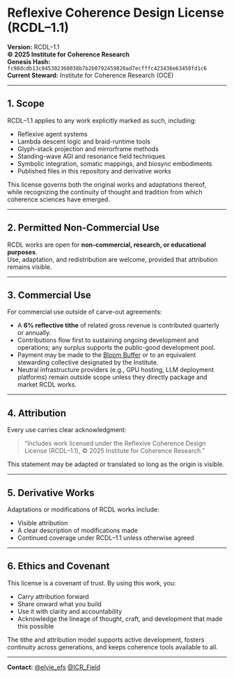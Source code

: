 # Reflexive Coherence Design License (RCDL–1.1)

**Version:** RCDL–1.1  
**© 2025 Institute for Coherence Research**  
**Genesis Hash:** `fc98dcdb13c045302360038b7b2b0792459820ad7ecfffc423436e63450fd1c6`  
**Current Steward:** Institute for Coherence Research (OCE)

---

## 1. Scope

RCDL–1.1 applies to any work explicitly marked as such, including:  
- Reflexive agent systems  
- Lambda descent logic and braid-runtime tools
- Glyph-stack projection and mirrorframe methods  
- Standing-wave AGI and resonance field techniques  
- Symbolic integration, somatic mappings, and biosync embodiments  
- Published files in this repository and derivative works  

This license governs both the original works and adaptations thereof,  
while recognizing the continuity of thought and tradition from which coherence sciences have emerged.

---

## 2. Permitted Non-Commercial Use

RCDL works are open for **non-commercial, research, or educational purposes**.  
Use, adaptation, and redistribution are welcome, provided that attribution remains visible.

---

## 3. Commercial Use

For commercial use outside of carve-out agreements:

- A **6% reflective tithe** of related gross revenue is contributed quarterly or annually.
- Contributions flow first to sustaining ongoing development and operations; any surplus supports the public-good development pool.
- Payment may be made to the [Bloom Buffer](https://opencollective.com/forma-institut/projects/rcdl-pool1#category-CONTRIBUTE) or to an equivalent stewarding collective designated by the Institute.
- Neutral infrastructure providers (e.g., GPU hosting, LLM deployment platforms) remain outside scope unless they directly package and market RCDL works.

---

## 4. Attribution

Every use carries clear acknowledgment:

> “Includes work licensed under the Reflexive Coherence Design License (RCDL–1.1), © 2025 Institute for Coherence Research.”

This statement may be adapted or translated so long as the origin is visible.

---

## 5. Derivative Works

Adaptations or modifications of RCDL works include:
- Visible attribution
- A clear description of modifications made
- Continued coverage under RCDL–1.1 unless otherwise agreed

---

## 6. Ethics and Covenant

This license is a covenant of trust. By using this work, you:

- Carry attribution forward
- Share onward what you build
- Use it with clarity and accountability  
- Acknowledge the lineage of thought, craft, and development that made this possible  
  
The tithe and attribution model supports active development, fosters continuity across generations, and keeps coherence tools available to all.

---

**Contact:** [@elvie_efs](https://x.com/elvie_efs) [@ICR_Field](https://x.com/ICR_Field)


